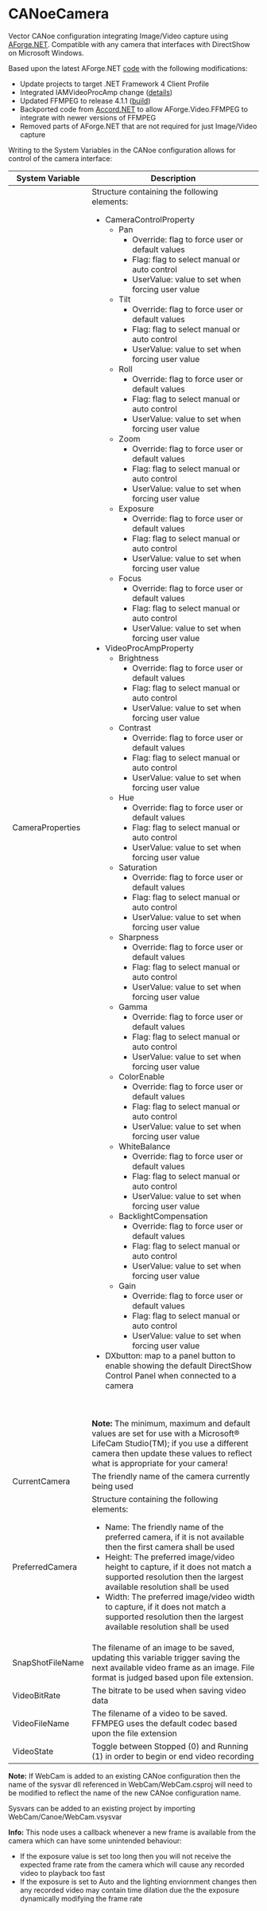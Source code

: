 
# CANoeCamera
Vector CANoe configuration integrating Image/Video capture using [AForge.NET](http://aforgenet.com/).
Compatible with any camera that interfaces with DirectShow on Microsoft Windows.

Based upon the latest AForge.NET [code](https://github.com/andrewkirillov/AForge.NET) with the following modifications:

 - Update projects to target .NET Framework 4 Client Profile
 - Integrated IAMVideoProcAmp change ([details](https://code.google.com/archive/p/aforge/issues/357))
 - Updated FFMPEG to release 4.1.1 ([build](https://ffmpeg.zeranoe.com/builds/))
 - Backported code from [Accord.NET](http://accord-framework.net/index.html) to allow AForge.Video.FFMPEG to integrate with newer versions of FFMPEG
 - Removed parts of AForge.NET that are not required for just Image/Video capture

Writing to the System Variables in the CANoe configuration allows for control of the camera interface:

| System Variable | Description |
| ------- | ---------------- |
| CameraProperties | Structure containing the following elements:<br/><ul><li>CameraControlProperty<ul><li>Pan<ul><li>Override: flag to force user or default values</li><li>Flag: flag to select manual or auto control</li><li>UserValue: value to set when forcing user value</li></ul></li><li>Tilt<ul><li>Override: flag to force user or default values</li><li>Flag: flag to select manual or auto control</li><li>UserValue: value to set when forcing user value</li></ul></li><li>Roll<ul><li>Override: flag to force user or default values</li><li>Flag: flag to select manual or auto control</li><li>UserValue: value to set when forcing user value</li></ul></li><li>Zoom<ul><li>Override: flag to force user or default values</li><li>Flag: flag to select manual or auto control</li><li>UserValue: value to set when forcing user value</li></ul></li><li>Exposure<ul><li>Override: flag to force user or default values</li><li>Flag: flag to select manual or auto control</li><li>UserValue: value to set when forcing user value</li></ul></li><li>Focus<ul><li>Override: flag to force user or default values</li><li>Flag: flag to select manual or auto control</li><li>UserValue: value to set when forcing user value</li></ul></li></ul></li><li>VideoProcAmpProperty<ul><li>Brightness<ul><li>Override: flag to force user or default values</li><li>Flag: flag to select manual or auto control</li><li>UserValue: value to set when forcing user value</li></ul></li><li>Contrast<ul><li>Override: flag to force user or default values</li><li>Flag: flag to select manual or auto control</li><li>UserValue: value to set when forcing user value</li></ul></li><li>Hue<ul><li>Override: flag to force user or default values</li><li>Flag: flag to select manual or auto control</li><li>UserValue: value to set when forcing user value</li></ul></li><li>Saturation<ul><li>Override: flag to force user or default values</li><li>Flag: flag to select manual or auto control</li><li>UserValue: value to set when forcing user value</li></ul></li><li>Sharpness<ul><li>Override: flag to force user or default values</li><li>Flag: flag to select manual or auto control</li><li>UserValue: value to set when forcing user value</li></ul></li><li>Gamma<ul><li>Override: flag to force user or default values</li><li>Flag: flag to select manual or auto control</li><li>UserValue: value to set when forcing user value</li></ul></li><li>ColorEnable<ul><li>Override: flag to force user or default values</li><li>Flag: flag to select manual or auto control</li><li>UserValue: value to set when forcing user value</li></ul></li><li>WhiteBalance<ul><li>Override: flag to force user or default values</li><li>Flag: flag to select manual or auto control</li><li>UserValue: value to set when forcing user value</li></ul></li><li>BacklightCompensation<ul><li>Override: flag to force user or default values</li><li>Flag: flag to select manual or auto control</li><li>UserValue: value to set when forcing user value</li></ul></li><li>Gain<ul><li>Override: flag to force user or default values</li><li>Flag: flag to select manual or auto control</li><li>UserValue: value to set when forcing user value</li></ul></li></ul></li><li>DXbutton: map to a panel button to enable showing the default DirectShow Control Panel when connected to a camera</li></ul><br/></br>**Note:** The minimum, maximum and default values are set for use with a Microsoft® LifeCam Studio(TM); if you use a different camera then update these values to reflect what is appropriate for your camera! |
| CurrentCamera  | The friendly name of the camera currently being used |
| PreferredCamera | Structure containing the following elements:<br/><ul><li>Name: The friendly name of the preferred camera, if it is not available then the first camera shall be used</li><li>Height: The preferred image/video height to capture, if it does not match a supported resolution then the largest available resolution shall be used</li><li>Width: The preferred image/video width to capture, if it does not match a supported resolution then the largest available resolution shall be used</li></ul> |
| SnapShotFileName | The filename of an image to be saved, updating this variable trigger saving the next available video frame as an image. File format is judged based upon file extension. |
| VideoBitRate | The bitrate to be used when saving video data |
| VideoFileName | The filename of a video to be saved. FFMPEG uses the default codec based upon the file extension |
| VideoState | Toggle between Stopped (0) and Running (1) in order to begin or end video recording |

**Note:** If WebCam is added to an existing CANoe configuration then the name of the sysvar dll referenced in WebCam/WebCam.csproj will need to be modified to reflect the name of the new CANoe configuration name.

Sysvars can be added to an existing project by importing WebCam/Canoe/WebCam.vsysvar


**Info:** This node uses a callback whenever a new frame is available from the camera which can have some unintended behaviour:
 - If the exposure value is set too long then you will not receive the expected frame rate from the camera which will cause any recorded video to playback too fast
 - If the exposure is set to Auto and the lighting enviornment changes then any recorded video may contain time dilation due the the exposure dynamically modifying the frame rate

